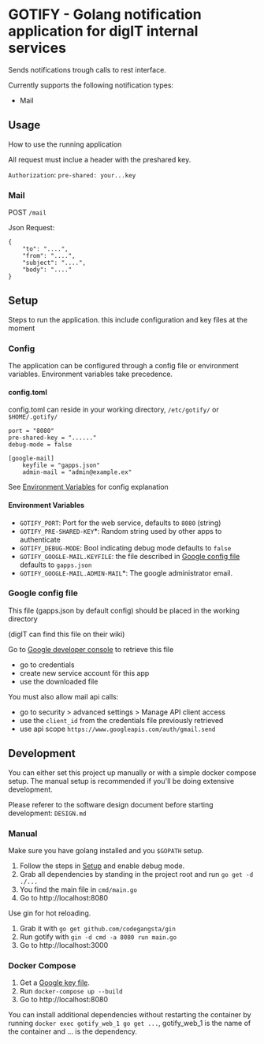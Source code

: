 # GOTIFY - Golang notification application for digIT internal services

Sends notifications trough calls to rest interface.

Currently supports the following notification types:
* Mail

## Usage
How to use the running application

All request must inclue a header with the preshared key.

`Authorization`: `pre-shared: your...key`

### Mail
POST `/mail`

Json Request:
```
{
    "to": "....",
    "from": "....",
    "subject": "....",
    "body": "...."
}
```

## Setup
Steps to run the application.
this include configuration and key files at the moment

### Config
The application can be configured through a config file or environment variables. Environment variables take precedence.

#### config.toml
config.toml can reside in your working directory, `/etc/gotify/` or `$HOME/.gotify/`

```
port = "8080"
pre-shared-key = "......"
debug-mode = false

[google-mail]
    keyfile = "gapps.json"
    admin-mail = "admin@example.ex"
```
See [Environment Variables](#environment-variables) for config explanation

#### Environment Variables
* `GOTIFY_PORT`: Port for the web service, defaults to `8080` (string)
* `GOTIFY_PRE-SHARED-KEY`*: Random string used by other apps to authenticate
* `GOTIFY_DEBUG-MODE`: Bool indicating debug mode defaults to `false`
* `GOTIFY_GOOGLE-MAIL.KEYFILE`: the file described in [Google config file](#google-config-file) defaults to `gapps.json`
* `GOTIFY_GOOGLE-MAIL.ADMIN-MAIL`*: The google administrator email.

### Google config file
This file (gapps.json by default config) should be placed in the working directory

(digIT can find this file on their wiki)


Go to [Google developer console](https://console.developers.google.com) to retrieve this file

* go to credentials
* create new service account för this app
* use the downloaded file


You must also allow mail api calls:

* go to security > advanced settings > Manage API client access
* use the `client_id` from the credentials file previously retrieved
* use api scope `https://www.googleapis.com/auth/gmail.send`

## Development
You can either set this project up manually or with a simple docker compose setup. The manual setup is recommended if you'll be doing extensive development.

Please referer to the software design document before starting development: `DESIGN.md`
### Manual
Make sure you have golang installed and you `$GOPATH` setup.
1. Follow the steps in [Setup](#setup) and enable debug mode.
2. Grab all dependencies by standing in the project root and run `go get -d ./...`
3. You find the main file in `cmd/main.go`
4. Go to http://localhost:8080

Use gin for hot reloading.
1. Grab it with `go get github.com/codegangsta/gin`
2. Run gotify with `gin -d cmd -a 8080 run main.go`
3. Go to http://localhost:3000

### Docker Compose
1. Get a [Google key file](#google-config-file).
2. Run `docker-compose up --build`
3. Go to http://localhost:8080

You can install additional dependencies without restarting the container by running `docker exec gotify_web_1 go get ...`, gotify_web_1 is the name of the container and ... is the dependency.